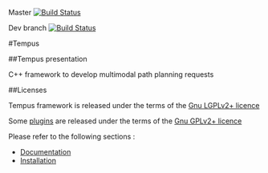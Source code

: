 
Master [![Build Status](https://travis-ci.org/Ifsttar/Tempus.svg?branch=master)](https://travis-ci.org/Ifsttar/Tempus)

Dev branch [![Build Status](https://travis-ci.org/Ifsttar/Tempus.svg?branch=dev)](https://travis-ci.org/Ifsttar/Tempus)

#Tempus

##Tempus presentation

C++ framework to develop multimodal path planning requests

##Licenses

Tempus framework is released under the terms of the [Gnu LGPLv2+ licence](http://www.gnu.org/licenses/old-licenses/gpl-2.0.en.html)

Some [plugins](src/plugins/) are released under the terms of the [Gnu GPLv2+ licence](http://www.gnu.org/licenses/old-licenses/gpl-2.0.en.html)

Please refer to the following sections :

* [Documentation](doc/Documentation.md)
* [Installation](doc/Installation.md)


